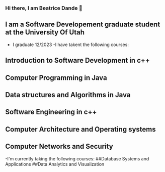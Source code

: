### Hi there, I am Beatrice Dande  👋

## I am a Software Developement graduate student at the University Of Utah 
- I graduate 12/2023
-I have takent the following courses:

## Introduction to Software Development in c++ 
## Computer Programming in Java
## Data structures and Algorithms in Java
## Software Engineering in c++
## Computer Architecture and Operating systems
## Computer Networks and Security

-I'm currently taking the following courses:
##Database Systems and Applications
##Data Analytics and Visualization


<!--
**BeatriceDande/BeatriceDande** is a ✨ _special_ ✨ repository because its `README.md` (this file) appears on your GitHub profile.

Here are some ideas to get you started:

- 🔭 I’m currently working on ...
- 🌱 I’m currently learning ...
- 👯 I’m looking to collaborate on ...
- 🤔 I’m looking for help with ...
- 💬 Ask me about ...
- 📫 How to reach me: ...
- 😄 Pronouns: ...
- ⚡ Fun fact: ...
-->
